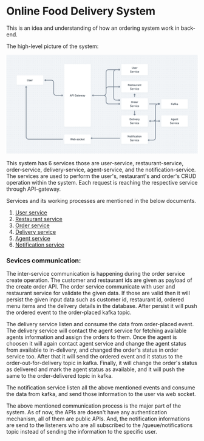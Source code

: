# Online Food Delivery System

This is an idea and understanding of how an ordering system work in back-end. 

The high-level picture of the system:

![online-food-delivery-system](/online-food-delivery-system.png)

This system has 6 services those are user-service, restaurant-service, order-service, delivery-service, agent-service, and the notification-service. The services are used to perform the user's, restaurant's and order's CRUD operation within the system. Each request is reaching the respective service through API-gateway.

Services and its working processes are mentioned in the below documents.
1. [User service](/user-service/README.md)
2. [Restaurant service](/restaurant-service/README.md)
3. [Order service](/order-service/README.md)
4. [Delivery service](/delivery-service/README.md)
5. [Agent service](/agent-service/README.md)
6. [Notification service](/notification-service/README.md)


### Sevices communication:

The inter-service communication is happening during the order service create operation. The customer and restaurant ids are given as payload of the create order API. The order service communicate with user and restaurant service for validate the given data. If those are valid then it will persist the given input data such as customer id, restaurant id, ordered menu items and the delivery details in the database. After persist it will push the ordered event to the order-placed kafka topic.

The delivery service listen and consume the data from order-placed event. The delivery service will contact the agent service for fetching available agents information and assign the orders to them. Once the agent is choosen it will again contact agent service and change the agent status from available to in-delivery, and changed the order's status in order service too. After that it will send the ordered event and it status to the order-out-for-delivery topic in kafka. Finally, it will change the order's status as delivered and mark the agent status as available, and it will push the same to the order-delivered topic in kafka.

The notification service listen all the above mentioned events and consume the data from kafka, and send those information to the user via web socket.

The above mentioned communication process is the major part of the system. As of now, the APIs are doesn't have any authentication mechanism, all of them are public APIs. And, the notification informations are send to the listeners who are all subscribed to the /queue/notifications topic instead of sending the information to the specific user.